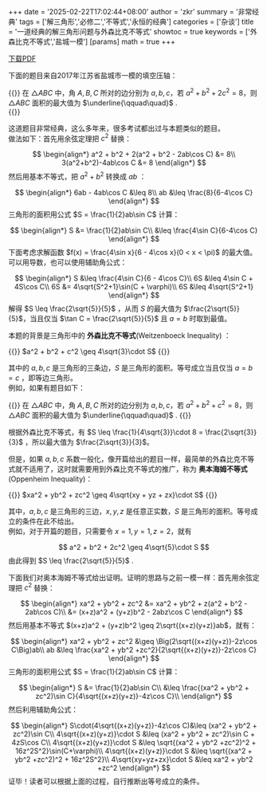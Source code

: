 +++
date = '2025-02-22T17:02:44+08:00'
author = 'zkr'
summary = '非常经典'
tags = ['解三角形','必修二','不等式','永恒的经典']
categories = ['杂谈']
title = '一道经典的解三角形问题与外森比克不等式'
showtoc = true
keywords = ['外森比克不等式','盐城一模']
[params]
    math = true
+++

<a href="https://www.hostize.com/zh/v/07ApGKz7ie"> 下载PDF </a>

下面的题目来自2017年江苏省盐城市一模的填空压轴： 

{{<notice note>}}
在 $\triangle ABC$ 中，角 $A,B,C$ 所对的边分别为 $a,b,c$，若 $a^2 + b^2 + 2c^2 = 8$，则 $\triangle ABC$ 面积的最大值为 $\underline{\qquad\quad}$ .  
{{</notice>}}

这道题目非常经典，这么多年来，很多考试都出过与本题类似的题目。  
做法如下：首先用余弦定理把 $c^2$ 替换：

$$
\begin{align*}
a^2 + b^2 + 2(a^2 + b^2 - 2ab\cos C) &= 8\\
3(a^2+b^2)-4ab\cos C &= 8
\end{align*}
$$
然后用基本不等式，把 $a^2 + b^2$ 转换成 $ab$ ：

$$
\begin{align*}
6ab - 4ab\cos C &\leq 8\\
ab &\leq \frac{8}{6-4\cos C}
\end{align*}
$$
三角形的面积用公式 $S = \frac{1}{2}ab\sin C$ 计算：

$$
\begin{align*}
S &= \frac{1}{2}ab\sin C\\
&\leq \frac{4\sin C}{6-4\cos C}
\end{align*}
$$
下面考虑求解函数 $f(x) = \frac{4\sin x}{6 - 4\cos x}(0 < x < \pi)$ 的最大值。可以用导数，也可以使用辅助角公式：

$$
\begin{align*}
S &\leq \frac{4\sin C}{6 - 4\cos C}\\
6S &\leq 4\sin C + 4S\cos C\\
6S &= 4\sqrt{S^2+1}\sin(C + \varphi)\\
6S &\leq 4\sqrt{S^2+1}
\end{align*}
$$
解得 $S \leq \frac{2\sqrt{5}}{5}$ ，从而 $S$ 的最大值为 $\frac{2\sqrt{5}}{5}$，当且仅当 $\tan C = \frac{2\sqrt{5}}{5}$ 且 $a = b$ 时取到最值。  

本题的背景是三角形中的 **外森比克不等式**($\text{Weitzenboeck Inequality}$) ：

{{<notice info>}}
$a^2 + b^2 + c^2 \geq 4\sqrt{3}\cdot S$
{{</notice>}}

其中的 $a,b,c$ 是三角形的三条边，$S$ 是三角形的面积。等号成立当且仅当 $a = b = c$ ，即等边三角形。  
例如，如果有题目如下：

{{<notice note>}}
在 $\triangle ABC$ 中，角 $A,B,C$ 所对的边分别为 $a,b,c$，若 $a^2 + b^2 + c^2 = 8$，则 $\triangle ABC$ 面积的最大值为 $\underline{\qquad\quad}$ .
{{</notice>}}

根据外森比克不等式，有 $S \leq \frac{1}{4\sqrt{3}}\cdot 8 = \frac{2\sqrt{3}}{3}$ ，所以最大值为 $\frac{2\sqrt{3}}{3}$。  

但是，如果 $a,b,c$ 系数一般化，像开篇给出的题目一样，最简单的外森比克不等式就不适用了，这时就需要用到外森比克不等式的推广，称为 **奥本海姆不等式**($\text{Oppenheim Inequality}$)：

{{<notice info>}}
$xa^2 + yb^2 + zc^2 \geq 4\sqrt{xy + yz + zx}\cdot S$
{{</notice>}}

其中，$a,b,c$ 是三角形的三边，$x,y,z$ 是任意正实数，$S$ 是三角形的面积。等号成立的条件在此不给出。  
例如，对于开篇的题目，只需要令 $x = 1, y = 1, z = 2$，就有 

$$
a^2 + b^2 + 2c^2 \geq 4\sqrt{5}\cdot S
$$
由此得到 $S \leq \frac{2\sqrt{5}}{5}$ .    

下面我们对奥本海姆不等式给出证明。证明的思路与之前一模一样：首先用余弦定理把 $c^2$ 替换： 

$$
\begin{align*}
xa^2 + yb^2 + zc^2 &= xa^2 + yb^2 + z(a^2 + b^2 - 2ab\cos C)\\
&= (x+z)a^2 + (y+z)b^2 - 2abz\cos C
\end{align*}
$$
然后用基本不等式 $(x+z)a^2 + (y+z)b^2 \geq 2\sqrt{(x+z)(y+z)}ab$，就有：

$$
\begin{align*}
xa^2 + yb^2 + zc^2 &\geq \Big(2\sqrt{(x+z)(y+z)}-2z\cos C\Big)ab\\
ab &\leq \frac{xa^2 + yb^2 +zc^2}{2\sqrt{(x+z)(y+z)}-2z\cos C}
\end{align*}
$$
三角形的面积用公式 $S = \frac{1}{2}ab\sin C$ 计算：

$$
\begin{align*}
S &= \frac{1}{2}ab\sin C\\
&\leq \frac{(xa^2 + yb^2 + zc^2)\sin C}{4\sqrt{(x+z)(y+z)}-4z\cos C}\\
\end{align*}
$$
然后利用辅助角公式：

$$
\begin{align*}
S\cdot(4\sqrt{(x+z)(y+z)}-4z\cos C)&\leq (xa^2 + yb^2 + zc^2)\sin C\\
4\sqrt{(x+z)(y+z)}\cdot S &\leq (xa^2 + yb^2 + zc^2)\sin C + 4zS\cos C\\
4\sqrt{(x+z)(y+z)}\cdot S &\leq \sqrt{(xa^2 + yb^2 +zc^2)^2 + 16z^2S^2}\sin(C+\varphi)\\
4\sqrt{(x+z)(y+z)}\cdot S &\leq \sqrt{(xa^2 + yb^2 +zc^2)^2 + 16z^2S^2}\\
4\sqrt{xy+yz+zx}\cdot S &\leq xa^2 + yb^2 +zc^2
\end{align*}
$$
证毕！读者可以根据上面的过程，自行推断出等号成立的条件。
